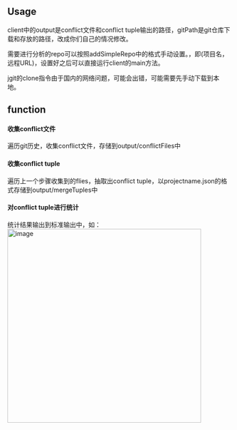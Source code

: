 ## Usage
client中的output是conflict文件和conflict tuple输出的路径，gitPath是git仓库下载和存放的路径，改成你们自己的情况修改。

需要进行分析的repo可以按照addSimpleRepo中的格式手动设置。，即(项目名，远程URL)，设置好之后可以直接运行client的main方法。

jgit的clone指令由于国内的网络问题，可能会出错，可能需要先手动下载到本地。

## function
#### 收集conflict文件
遍历git历史，收集conflict文件，存储到output/conflictFiles中
#### 收集conflict tuple
遍历上一个步骤收集到的flies，抽取出conflict tuple，以projectname.json的格式存储到output/mergeTuples中
#### 对conflict tuple进行统计
统计结果输出到标准输出中，如：
<img width="435" alt="image" src="https://user-images.githubusercontent.com/61650772/178206331-3eb4b3ca-4567-42d8-8387-21c96a6bd8ef.png">
